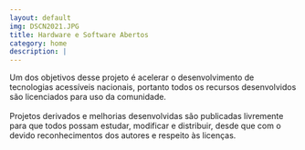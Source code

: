 ```yaml
---
layout: default
img: DSCN2021.JPG
title: Hardware e Software Abertos
category: home
description: |
---
```

Um dos objetivos desse projeto é acelerar o desenvolvimento de tecnologias acessíveis nacionais, portanto todos os recursos desenvolvidos são licenciados para uso da comunidade.
<br><br>
Projetos derivados e melhorias desenvolvidas são publicadas livremente para que todos possam estudar, modificar e distribuir, desde que com o devido reconhecimentos dos autores e respeito às licenças.
